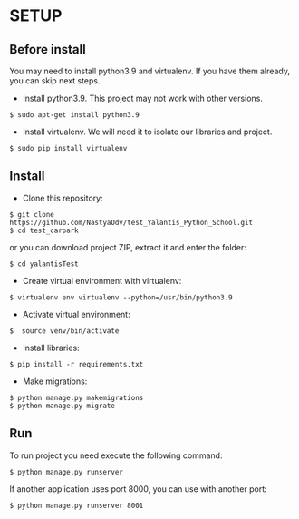 # SETUP
## Before install
You may need to install python3.9 and virtualenv. If you have them already, you can skip next steps.
- Install python3.9. This project may not work with other versions.
```console
$ sudo apt-get install python3.9
```
- Install virtualenv. We will need it to isolate our libraries and project.
```console
$ sudo pip install virtualenv 
```
## Install
- Clone this repository:
```console
$ git clone https://github.com/NastyaOdv/test_Yalantis_Python_School.git
$ cd test_carpark
```
or you can download project ZIP, extract it and enter the folder:
```console
$ cd yalantisTest
```
- Create virtual environment with virtualenv:
```console
$ virtualenv env virtualenv --python=/usr/bin/python3.9
```
- Activate virtual environment:
```console
$  source venv/bin/activate
```
- Install libraries:
```console
$ pip install -r requirements.txt
```
- Make migrations:
```console
$ python manage.py makemigrations
$ python manage.py migrate
```
## Run 
To run project you need execute the following command: 
```console
$ python manage.py runserver
```
If another application uses port 8000, you can use with another port:
```console
$ python manage.py runserver 8001
```
